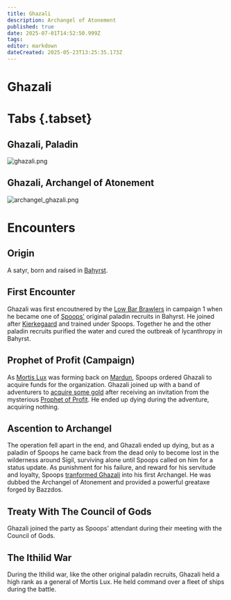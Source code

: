 ```yaml
---
title: Ghazali
description: Archangel of Atonement
published: true
date: 2025-07-01T14:52:50.999Z
tags: 
editor: markdown
dateCreated: 2025-05-23T13:25:35.173Z
---
```


# Ghazali
# Tabs {.tabset}
## Ghazali, Paladin
![ghazali.png](/characters/ghazali/ghazali.png)
## Ghazali, Archangel of Atonement
![archangel_ghazali.png](/characters/ghazali/ghazali_archangel.png)


# Encounters
## Origin
A satyr, born and raised in [Bahyrst](/locations/Mardun/Bahyrst). 

## First Encounter
Ghazali was first encoutnered by the [Low Bar Brawlers](/organizations/low-bar-brawlers) in campaign 1 when he became one of [Spoops'](/characters/spoops) original paladin recruits in Bahyrst. He joined after [Kierkegaard](/characters/kierkegaard) and trained under Spoops. Together he and the other paladin recruits purified the water and cured the outbreak of lycanthropy in Bahyrst.


## Prophet of Profit (Campaign)
As [Mortis Lux](/organizations/mortis-lux) was forming back on [Mardun](/locations/Mardun), Spoops ordered Ghazali to acquire funds for the organization. Ghazali joined up with a band of adventurers to [acquire some gold](/Adventures/Prophet-of-Profit) after receiving an invitation from the mysterious [Prophet of Profit](/characters/krorg). He ended up dying during the adventure, acquiring nothing. 


## Ascention to Archangel
The operation fell apart in the end, and Ghazali ended up dying, but as a paladin of Spoops he came back from the dead only to become lost in the wilderness around Sigil, surviving alone until Spoops called on him for a status update. As punishment for his failure, and reward for his servitude and loyalty, Spoops [tranformed Ghazali](/events/ascention-of-ghazali) into his first Archangel. He was dubbed the Archangel of Atonement and provided a powerful greataxe forged by Bazzdos.

## Treaty With The Council of Gods
Ghazali joined the party as Spoops' attendant during their meeting with the Council of Gods. 

## The Ithilid War
During the Ithilid war, like the other original paladin recruits, Ghazali held a high rank as a general of Mortis Lux. He held command over a fleet of ships during the battle.

